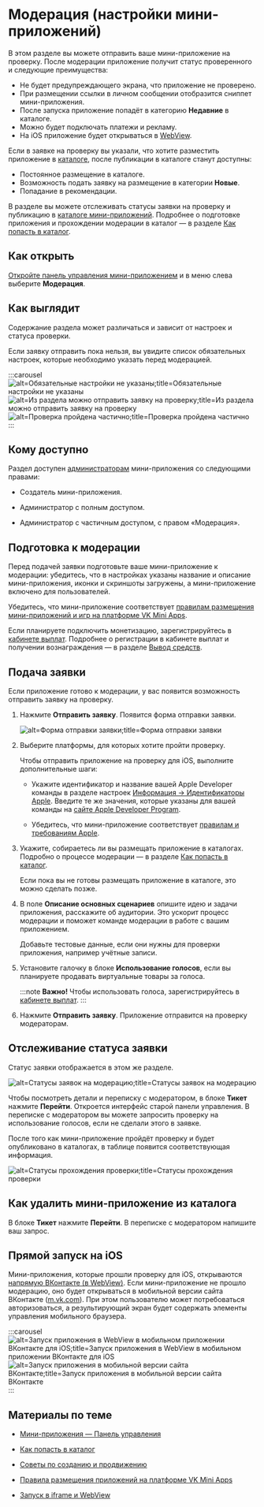
<!-- ---
title: 'Мини-приложения | Панель управления | Модерация'
is_hidden: false
is_search_available: true
menu: 'main_menu'
visible_to_search_robots: true
meta_description: 
redirect_to: 
lang: ru
--- -->

# Модерация (настройки мини-приложений)

В этом разделе вы можете отправить ваше мини-приложение на проверку. После модерации приложение получит статус проверенного и следующие преимущества:

* Не будет предупреждающего экрана, что приложение не проверено.
* При размещении ссылки в личном сообщении отобразится сниппет мини-приложения.
* После запуска приложение попадёт в категорию **Недавние** в каталоге.
* Можно будет подключать платежи и рекламу.
* На iOS приложение будет открываться в [WebView](#Прямой%20запуск%20на%20iOS).

Если в заявке на проверку вы указали, что хотите разместить приложение в [каталоге](https://vk.com/services), после публикации в каталоге станут доступны:
* Постоянное размещение в каталоге.
* Возможность подать заявку на размещение в категории **Новые**.
* Попадание в рекомендации.

В разделе вы можете отслеживать статусы заявки на проверку и публикацию в [каталоге мини-приложений](https://vk.com/services). Подробнее о подготовке приложения и прохождении модерации в каталог — в разделе [Как попасть в каталог](mini-apps/catalog/moderation).

## Как открыть

[Откройте панель управления мини-приложением](./overview.md) и в меню слева выберите **Модерация**.

## Как выглядит

Содержание раздела может различаться и зависит от настроек и статуса проверки.

Если заявку отправить пока нельзя, вы увидите список обязательных настроек, которые необходимо указать перед модерацией.

<!-- exclusions/_images/mini-apps/settings/moderation/no-settings.png -->
<!-- exclusions/_images/mini-apps/settings/moderation/request-button.png -->
<!-- exclusions/_images/mini-apps/settings/moderation/approved.png -->
:::carousel
![alt=Обязательные настройки не указаны;title=Обязательные настройки не указаны](070036676e40ea5243c9325f9356e9270aab1f0b55e34821071b2bde "6021361785114756640")
![alt=Из раздела можно отправить заявку на проверку;title=Из раздела можно отправить заявку на проверку](f5b2fc7c7258e48ff3b6b3c997a96ada4c683ae055408a6dcd185a0b "-7163731670261107155")
![alt=Проверка пройдена частично;title=Проверка пройдена частично](46767bf7d6984d2c7806c6a75e2a8645225cbbf80a8d5989c4f6c12f "3690054534388941925")
:::

## Кому доступно

Раздел доступен [администраторам](./managers.md) мини-приложения со следующими правами:

* Создатель мини-приложения.

* Администратор с полным доступом.

* Администратор с частичным доступом, с правом «Модерация».

## Подготовка к модерации

Перед подачей заявки подготовьте ваше мини-приложение к модерации: убедитесь, что в настройках указаны название и описание мини-приложения, иконки и скриншоты загружены, а мини-приложение включено для пользователей.

Убедитесь, что мини-приложение соответствует [правилам размещения мини-приложений и игр на платформе VK Mini Apps](mini-apps-rules).

Если планируете подключить монетизацию, зарегистрируйтесь в [кабинете выплат](https://cashout.vk.com/). Подробнее о регистрации в кабинете выплат и получении вознаграждения — в разделе [Вывод средств](mini-apps/monetization/withdrawal/overview).

## Подача заявки

Если приложение готово к модерации, у вас появится возможность отправить заявку на проверку.

1. Нажмите **Отправить заявку**. Появится форма отправки заявки.

    <!-- exclusions/_images/mini-apps/settings/moderation/request-form.png -->
    ![alt=Форма отправки заявки;title=Форма отправки заявки](010899d453dc1144eca89ad0b7f206d9d717b76d5334dc0585219745 "-656382724044601227")

1. Выберите платформы, для которых хотите пройти проверку.

    Чтобы отправить приложение на проверку для iOS, выполните дополнительные шаги:

    * Укажите идентификатор и название вашей Apple Developer команды в разделе настроек [Информация &rarr; Идентификаторы Apple](mini-apps/settings/general/information#Идентификаторы%20Apple). Введите те же значения, которые указаны для вашей команды на [сайте Apple Developer Program](https://developer.apple.com/programs/).

    * Убедитесь, что мини-приложение соответствует [правилам и требованиям Apple](https://developer.apple.com/app-store/review/guidelines/).

1. Укажите, собираетесь ли вы размещать приложение в каталогах. Подробно о процессе модерации — в разделе [Как попасть в каталог](mini-apps/catalog/moderation).

    Если пока вы не готовы размещать приложение в каталоге, это можно сделать позже. 

1. В поле **Описание основных сценариев** опишите идею и задачи приложения, расскажите об аудитории. Это ускорит процесс модерации и поможет команде модерации в работе с вашим приложением.

    Добавьте тестовые данные, если они нужны для проверки приложения, например учётные записи.

1. Установите галочку в блоке **Использование голосов**, если вы планируете продавать виртуальные товары за голоса.

    :::note
    **Важно!** Чтобы использовать голоса, зарегистрируйтесь в [кабинете выплат](https://cashout.vk.com/).
    :::

1. Нажмите **Отправить заявку**. Приложение отправится на проверку модераторам.

## Отслеживание статуса заявки

Статус заявки отображается в этом же разделе.

<!-- exclusions/_images/mini-apps/settings/moderation/status.png -->
![alt=Статусы заявок на модерацию;title=Статусы заявок на модерацию](c3145fa5066d4fb9d49f173e64940f19163d16e3be5a63fe5794014d "-9157827212315682938")

Чтобы посмотреть детали и переписку с модератором, в блоке **Тикет** нажмите **Перейти**. Откроется интерфейс старой панели управления. В переписке с модератором вы можете запросить проверку на использование голосов, если не сделали этого в заявке.

После того как мини-приложение пройдёт проверку и будет опубликовано в каталогах, в таблице появится соответствующая информация.

<!-- exclusions/_images/mini-apps/settings/moderation/approved.png -->
![alt=Статусы прохождения проверки;title=Статусы прохождения проверки](35b88ba9c36f66610d6ec7af204b7bc336202434dce30d16cfe45c50 "-3544149376723886382")

## Как удалить мини-приложение из каталога

В блоке **Тикет** нажмите **Перейти**. В переписке с модератором напишите ваш запрос.

## Прямой запуск на iOS

Мини-приложения, которые прошли проверку для iOS, открываются [напрямую ВКонтакте (в WebView)](mini-apps/development/iframe-webview#Особенности%20запуска%20на%20iOS). Если мини-приложение не прошло модерацию, оно будет открываться в мобильной версии сайта ВКонтакте ([m.vk.com](https://m.vk.com)). При этом пользователю может потребоваться авторизоваться, а результирующий экран будет содержать элементы управления мобильного браузера.

:::carousel
![alt=Запуск приложения в WebView в мобильном приложении ВКонтакте для iOS;title=Запуск приложения в WebView в мобильном приложении ВКонтакте для iOS](8f8ab6230476c93966d951d973d775c4f16e96c73323e8d42dbda0c7 "-5709383252946526203")
![alt=Запуск приложения в мобильной версии сайта ВКонтакте;title=Запуск приложения в мобильной версии сайта ВКонтакте](51fed56736d7296a9b8a8d75cfd0477eaef6b8ee987c0b854396f9b1 "-2212335094373232111")
:::

## Материалы по теме

* [Мини-приложения — Панель управления](./overview.md)  

* [Как попасть в каталог](mini-apps/catalog/moderation)

* [Советы по созданию и продвижению](mini-apps/catalog/advice)

* [Правила размещения приложений на платформе VK Mini Apps](mini-apps-rules)

* [Запуск в iframe и WebView](mini-apps/development/iframe-webview)

